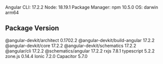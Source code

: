 Angular CLI: 17.2.2
Node: 18.19.1
Package Manager: npm 10.5.0
OS: darwin arm64

Package                         Version
---------------------------------------------------------
@angular-devkit/architect       0.1702.2
@angular-devkit/build-angular   17.2.2
@angular-devkit/core            17.2.2
@angular-devkit/schematics      17.2.2
@angular/cli                    17.2.2
@schematics/angular             17.2.2
rxjs                            7.8.1
typescript                      5.2.2
zone.js                         0.14.4
Ionic                           7.2.0
Capacitor                       5.7.0

